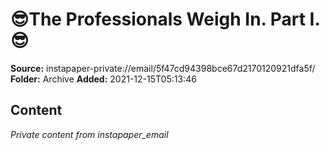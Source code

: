 # 😎The Professionals Weigh In. Part I.😎

**Source:** instapaper-private://email/5f47cd94398bce67d2170120921dfa5f/
**Folder:** Archive
**Added:** 2021-12-15T05:13:46




## Content
*Private content from instapaper_email*
